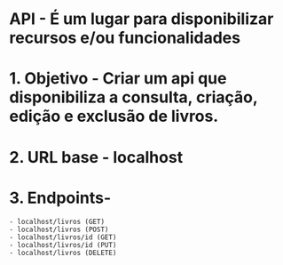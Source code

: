 # API - É um lugar para disponibilizar recursos e/ou funcionalidades
# 1. Objetivo - Criar um api que disponibiliza a consulta, criação, edição e exclusão de livros.
# 2. URL base - localhost
# 3. Endpoints- 
    - localhost/livros (GET)
    - localhost/livros (POST)
    - localhost/livros/id (GET)
    - localhost/livros/id (PUT)
    - localhost/livros (DELETE)


